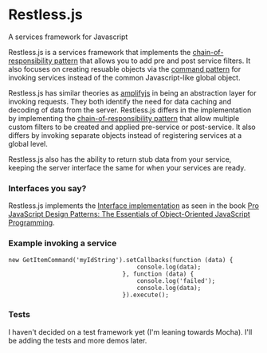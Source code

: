 Restless.js
===========

A services framework for Javascript

Restless.js is a services framework that implements the [chain-of-responsibility pattern](http://en.wikipedia.org/wiki/Chain-of-responsibility_pattern) that allows you to add pre and post service filters. It also focuses on creating resuable objects via the [command pattern](http://en.wikipedia.org/wiki/Command_pattern) for invoking services instead of the common Javascript-like global object.

Restless.js has similar theories as [amplifyjs](http://amplifyjs.com/api/request/) in being an abstraction layer for invoking requests. They both identify the need for data caching and decoding of data from the server. Restless.js differs in the implementation by implementing the [chain-of-responsibility pattern](http://en.wikipedia.org/wiki/Chain-of-responsibility_pattern) that allow multiple custom filters to be created and applied pre-service or post-service. It also differs by invoking separate objects instead of registering services at a global level.

Restless.js also has the ability to return stub data from your service, keeping the server interface the same for when your services are ready.

### Interfaces you say? ###

Restless.js implements the [Interface implementation](https://github.com/RestlessThinker/Javascript-Interface) as seen in the book [Pro JavaScript Design Patterns: The Essentials of Object-Oriented JavaScript Programming](http://www.amazon.com/gp/product/159059908X/ref=as_li_tl?ie=UTF8&camp=1789&creative=390957&creativeASIN=159059908X&linkCode=as2&tag=theresminofad-20&linkId=ON3SQFSLM2F42S34). 

### Example invoking a service ###

```
new GetItemCommand('myIdString').setCallbacks(function (data) {
                                    console.log(data);
                                }, function (data) {
                                    console.log('failed');
                                    console.log(data);
                                }).execute();
```

### Tests ###
I haven't decided on a test framework yet (I'm leaning towards Mocha). I'll be adding the tests and more demos later.
